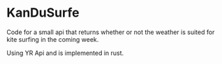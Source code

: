 # KanDuSurfe
Code for a small api that returns whether or not the weather is suited for kite surfing in the coming week.

Using YR Api and is implemented in rust.
